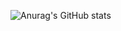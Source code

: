 ![Anurag's GitHub stats](https://github-readme-stats.vercel.app/api?username=leonardopellizzon&hide=contribs,prs)
